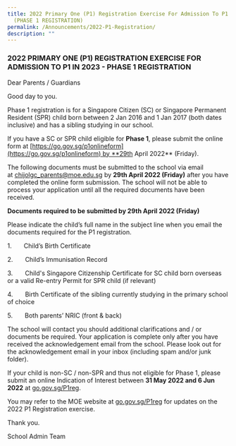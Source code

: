 ```yaml
---
title: 2022 Primary One (P1) Registration Exercise For Admission To P1 IN 2023
  (PHASE 1 REGISTRATION)
permalink: /Announcements/2022-P1-Registration/
description: ""
---
```


### 2022 PRIMARY ONE (P1) REGISTRATION EXERCISE FOR ADMISSION TO P1 IN 2023 - PHASE 1 REGISTRATION

Dear Parents / Guardians


Good day to you. 

  

Phase 1 registration is for a Singapore Citizen (SC) or Singapore Permanent Resident (SPR) child born between 2 Jan 2016 and 1 Jan 2017 (both dates inclusive) and has a sibling studying in our school.

If you have a SC or SPR child eligible for **Phase 1**, please submit the online form at [https://go.gov.sg/p1onlineform](https://go.gov.sg/p1onlineform) by **29th April 2022** (Friday).   

  

The following documents must be submitted to the school via email at [chijolgc\_parents@moe.edu.sg](mailto:chijolgc_parents@moe.edu.sg) by **29th April 2022 (Friday)** after you have completed the online form submission. The school will not be able to process your application until all the required documents have been received. 

  

**Documents required to be submitted by 29th April 2022 (Friday)**

Please indicate the child’s full name in the subject line when you email the documents required for the P1 registration. 

1.       Child’s Birth Certificate

2.       Child’s Immunisation Record  

3.       Child's Singapore Citizenship Certificate for SC child born overseas or a valid Re-entry Permit for SPR child (if relevant) 

4.       Birth Certificate of the sibling currently studying in the primary school of choice

5.       Both parents’ NRIC (front & back)

  

The school will contact you should additional clarifications and / or documents be required. Your application is complete only after you have received the acknowledgement email from the school. Please look out for the acknowledgement email in your inbox (including spam and/or junk folder).

If your child is non-SC / non-SPR and thus not eligible for Phase 1, please submit an online Indication of Interest between **31 May 2022 and 6 Jun 2022** at [go.gov.sg/P1reg](http://go.gov.sg/P1reg).


You may refer to the MOE website at [go.gov.sg/P1reg](http://go.gov.sg/P1reg) for updates on the 2022 P1 Registration exercise.  

  

Thank you.

School Admin Team
